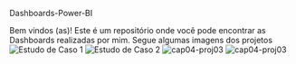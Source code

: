 Dashboards-Power-BI

Bem vindos (as)! Este é um repositório onde você pode encontrar as Dashboards realizadas por mim. Segue algumas imagens dos projetos
<img src="https://picjj.com/images/2024/05/09/siyOo.png" alt="Estudo de Caso 1">
<img src="https://picjj.com/images/2024/05/09/sixmD.png" alt="Estudo de Caso 2">
<img src="https://picjj.com/images/2024/05/09/siN07.png" alt="cap04-proj03">
<img src="https://picjj.com/images/2024/05/09/siGAH.png" alt="cap04-proj03">





